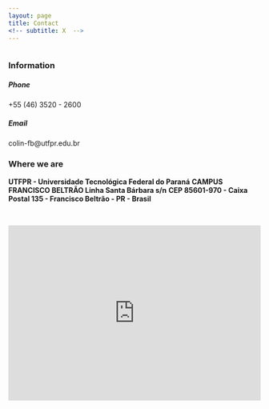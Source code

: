 ```yaml
---
layout: page
title: Contact
<!-- subtitle: X  -->
---
```


<div class="row">
  <div class="column">
      <h3>Information</h3>
      <h5>Phone</h5> +55 (46) 3520 - 2600
    <h5>Email</h5> colin-fb@utfpr.edu.br
  </div>
  <div class="column">
    <h3>Where we are</h3>
	<b>UTFPR - Universidade Tecnológica Federal do Paraná</b>
    <b>CAMPUS FRANCISCO BELTRÃO Linha Santa Bárbara s/n</b>
	<b>CEP 85601-970 - Caixa Postal 135 - Francisco Beltrão - PR - Brasil</b>
</div>


<p>&nbsp;</p>

<iframe src="https://www.google.com/maps/embed?pb=!1m18!1m12!1m3!1d3583.4553978584404!2d-53.093668385473!3d-26.084049065432826!2m3!1f0!2f0!3f0!3m2!1i1024!2i768!4f13.1!3m3!1m2!1s0x94f0725f2eb2f133%3A0x4bda755abacbfcd8!2sUniversidade%20Tecnol%C3%B3gica%20Federal%20do%20Paran%C3%A1%2C%20C%C3%A2mpus%20Francisco%20Beltr%C3%A3o!5e0!3m2!1spt-BR!2sbr!4v1625766053772!5m2!1spt-BR!2sbr" width="100%" height="350" style="border:0;" allowfullscreen="" loading="lazy"></iframe>
<div class="row">
  <div class="column">
    
 </div>
  </div>
